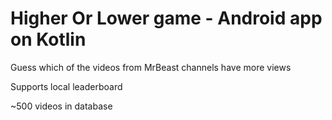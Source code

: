 # Higher Or Lower game - Android app on Kotlin 

Guess which of the videos from MrBeast channels have more views

Supports local leaderboard 

~500 videos in database
